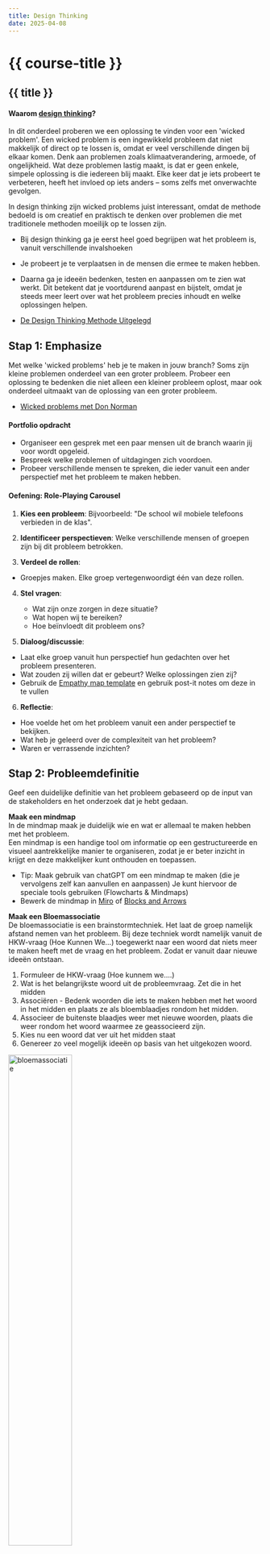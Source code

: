 ```yaml
---
title: Design Thinking
date: 2025-04-08
---
```


# {{ course-title }}

## {{ title }}

#### Waarom [design thinking](https://designthinkingworkshop.nl/design-thinking-methode/)?
In dit onderdeel proberen we een oplossing te vinden voor een 'wicked problem'. Een wicked problem is een ingewikkeld probleem dat niet makkelijk of direct op te lossen is, omdat er veel verschillende dingen bij elkaar komen. Denk aan problemen zoals klimaatverandering, armoede, of ongelijkheid. Wat deze problemen lastig maakt, is dat er geen enkele, simpele oplossing is die iedereen blij maakt. Elke keer dat je iets probeert te verbeteren, heeft het invloed op iets anders – soms zelfs met onverwachte gevolgen.

In design thinking zijn wicked problems juist interessant, omdat de methode bedoeld is om creatief en praktisch te denken over problemen die met traditionele methoden moeilijk op te lossen zijn. 
* Bij design thinking ga je eerst heel goed begrijpen wat het probleem is, vanuit verschillende invalshoeken
* Je probeert je te verplaatsen in de mensen die ermee te maken hebben. 
* Daarna ga je ideeën bedenken, testen en aanpassen om te zien wat werkt. Dit betekent dat je voortdurend aanpast en bijstelt, omdat je steeds meer leert over wat het probleem precies inhoudt en welke oplossingen helpen.
 

* [De Design Thinking Methode Uitgelegd](https://designthinkingworkshop.nl/design-thinking-methode/)

## Stap 1: Emphasize
Met welke 'wicked problems' heb je te maken in jouw branch? Soms zijn kleine problemen onderdeel van een groter probleem. Probeer een oplossing te bedenken die niet alleen een kleiner probleem oplost, maar ook onderdeel uitmaakt van de oplossing van een groter probleem.
* [Wicked problems met Don Norman](https://www.youtube.com/watch?v=rmM0kRf8Dbk)

#### Portfolio opdracht
* Organiseer een gesprek met een paar mensen uit de branch waarin jij voor wordt opgeleid.
* Bespreek welke problemen of uitdagingen zich voordoen.
* Probeer verschillende mensen te spreken, die ieder vanuit een ander perspectief met het probleem te maken hebben.

#### Oefening: Role-Playing Carousel
1. **Kies een probleem**: 
Bijvoorbeeld: "De school wil mobiele telefoons verbieden in de klas".

2. **Identificeer perspectieven**: 
Welke verschillende mensen of groepen zijn bij dit probleem betrokken. 

3. **Verdeel de rollen**: 
* Groepjes maken. Elke groep vertegenwoordigt één van deze rollen.

4. **Stel vragen**:
    - Wat zijn onze zorgen in deze situatie?
    - Wat hopen wij te bereiken?
    - Hoe beïnvloedt dit probleem ons?
   
5. **Dialoog/discussie**: 
* Laat elke groep vanuit hun perspectief hun gedachten over het probleem presenteren.
* Wat zouden zij willen dat er gebeurt? Welke oplossingen zien zij? 
* Gebruik de [Empathy map template](https://static.edutorial.nl/ai/empathy-map.pdf) en gebruik post-it notes om deze in te vullen

6. **Reflectie**: 
* Hoe voelde het om het probleem vanuit een ander perspectief te bekijken. 
* Wat heb je geleerd over de complexiteit van het probleem? 
* Waren er verrassende inzichten?

## Stap 2: Probleemdefinitie
Geef een duidelijke definitie van het probleem gebaseerd op de input van de stakeholders en het onderzoek dat je hebt gedaan.

**Maak een mindmap**   
In de mindmap maak je duidelijk wie en wat er allemaal te maken hebben met het probleem.  
Een mindmap is een handige tool om informatie op een gestructureerde en visueel aantrekkelijke manier te organiseren, zodat je er beter inzicht in krijgt en deze makkelijker kunt onthouden en toepassen.
* Tip: Maak gebruik van chatGPT om een mindmap te maken (die je vervolgens zelf kan aanvullen en aanpassen)
Je kunt hiervoor de speciale tools gebruiken (Flowcharts & Mindmaps)
* Bewerk de mindmap in [Miro](https://www.miro.com) of [Blocks and Arrows](https://blocksandarrows.com)

**Maak een Bloemassociatie**  
De bloemassociatie is een brainstormtechniek. Het laat de groep namelijk afstand nemen van het probleem. Bij deze techniek wordt namelijk vanuit de HKW-vraag (Hoe Kunnen We…) toegewerkt naar een woord dat niets meer te maken heeft met de vraag en het probleem. Zodat er vanuit daar nieuwe ideeën ontstaan.

1. Formuleer de HKW-vraag (Hoe kunnem we....)
2. Wat is het belangrijkste woord uit de probleemvraag. Zet die in het midden
3. Associëren - Bedenk woorden die iets te maken hebben met het woord in het midden en plaats ze als bloemblaadjes rondom het midden.
4. Associeer de buitenste blaadjes weer met nieuwe woorden, plaats die weer rondom het woord waarmee ze geassocieerd zijn.
5. Kies nu een woord dat ver uit het midden staat
6. Genereer zo veel mogelijk ideeën op basis van het uitgekozen woord.


<img src="https://static.edutorial.nl/ai/bloemassociatie.jpg" alt="bloemassociatie" style="width:50%;">

## Stap 3: Ideeën
Uiteindelijk moeten we op het beste idee uitkomen. 
* Maak van de ideeën tot nu toe een "Wall of ideas"
* Je kunt daar deze [template](https://static.edutorial.nl/ai/wall-of-ideas.jpg) voor gebruiken

<img src="https://static.edutorial.nl/ai/wall-of-ideas.jpg" style="width:50%;" alt="wall of ideas">

* Van hier uit ga je op zoek naar het beste idee, maar wat is het beste ?
* Pitch je beste idee aan een groep van 6 jury-leden. De juryleden hebben allemaal een gekleurde hoed. 

<img src="https://static.edutorial.nl/ai/zes_hoeden.webp" alt="zes hoeden methode" style="width:50%;">

* Probeer in gesprek met de juryleden er achter te komen of je het bij het rechte einde hebt.
* Je kunt je idee verder verbeteren door de feedback van de jury in je idee te verwerken.

## Stap 4: Prototype
In de prototype-fase ga je met je team een aantal goedkope en vereenvoudigde versies realiseren van jouw oplossing. Het doel van deze fase is om op experimentele wijze de best mogelijke oplossing te ontdekken. De prototypes worden gedeeld en getest. Het resultaat van deze fase is een goed gevoel bij de beperkingen van de oplossing, bij de open eindjes, en bij hoe betrokkenen zouden reageren als de oplossing geïmplementeerd zou worden.

Je kunt natuurlijk heel goed AI gebruiken bij de ontwikkeling van je prototype. Geef de juiste AI-tools de instructies die nodig zijn om jouw oplossing weer te geven.

## Stap 5: Testen en laten zien dat het werkt
De laatste fase van de Design Thinking Methode is het testen van het product. Ondanks dat dit de laatste fase is, is het vaak niet het einde van het ontwerpproces. Omdat Design Thinking een iteratief proces is genereert de test fase vaak weer veel input voor eerdere fases. Zo kan het probleem opnieuw gedefinieerd worden of je genereert nieuwe gebruikersinzichten, waardoor de oplossing voor het probleem ook aangepast moet worden.

* Leg in een video vast hoe je de stappen van het design thinking proces hebt doorlopen.
* Maak uiteraard gebruik van AI om materiaal te produceren (video, geluid, stemmen, teksten etc.)
* Upload je video naar youtube (privé, maar met deelbare link)


